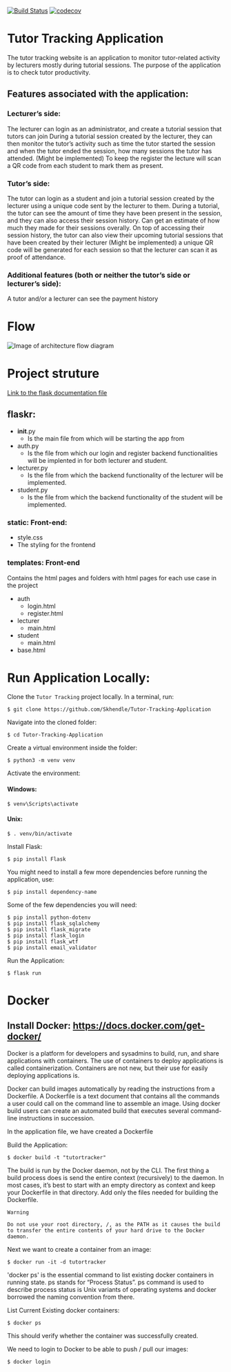 [![Build Status](https://travis-ci.org/Skhendle/Tutor-Tracking-Application.svg?branch=master)](https://travis-ci.org/Skhendle/Tutor-Tracking-Application)
[![codecov](https://codecov.io/gh/Skhendle/Tutor-Tracking-Application/branch/master/graph/badge.svg)](https://codecov.io/gh/Skhendle/Tutor-Tracking-Application)

# Tutor Tracking Application

The tutor tracking website is an application to monitor tutor-related activity by lecturers mostly during tutorial sessions. The purpose of the application is to check tutor productivity.

## Features associated with the application:
### Lecturer’s side:
The lecturer can login as an administrator, and create a tutorial session that tutors can join
During a tutorial session created by the lecturer, they can then monitor the tutor’s activity such as time the tutor started the session and when the tutor ended the session, how many sessions the tutor has attended.
(Might be implemented) To keep the register the lecture will scan a QR code from each student to mark them as present.
### Tutor’s side:
The tutor can login as a student and join a tutorial session created by the lecturer using a unique code sent by the lecturer to them.
During a tutorial, the tutor can see the amount of time they have been present in the session, and they can also access their session history.
Can get an estimate of how much they made for their sessions overally.
On top of accessing their session history, the tutor can also view their upcoming tutorial sessions that have been created by their lecturer 
(Might be implemented) a unique QR code will be generated for each session so that the lecturer can scan it as proof of attendance.

### Additional features (both or neither the tutor’s side or lecturer’s side):
A tutor and/or a lecturer can see the payment history

# Flow

![Image of architecture flow diagram](https://github.com/Skhendle/Tutor-Tracking-Application/blob/master/Documentation/flow.png)



# Project struture
[Link to the flask documentation file](https://flask.palletsprojects.com/en/1.1.x/tutorial/layout/)
## flaskr:
  * __init__.py 
    * Is the main file from which will be starting the app from
  * auth.py 
    * Is the file from which our login and register backend functionalities will be implented in for both lecturer and student.
  * lecturer.py
    * Is the file from which the backend functionality of the lecturer will be implemented.
  * student.py
    * Is the file from which the backend functionality of the student will be implemented.
  ### static: Front-end:
  * style.css
   * The styling for the frontend
  
  ### templates: Front-end 
   Contains the  html pages and folders with html pages for each use case in the project
   * auth
     - login.html
     - register.html
   * lecturer
     - main.html
   * student
     - main.html
   * base.html
   
 # Run Application Locally:
 
 
Clone the `Tutor Tracking` project locally. In a terminal, run:

```
$ git clone https://github.com/Skhendle/Tutor-Tracking-Application
```

Navigate into the cloned folder:
```
$ cd Tutor-Tracking-Application
```

Create a virtual environment inside the folder:
```
$ python3 -m venv venv
```

Activate the environment:
#### Windows:
```
$ venv\Scripts\activate
```
#### Unix:
```
$ . venv/bin/activate
```

Install Flask:
```
$ pip install Flask
```

You might need to install a few more dependencies before running the application, use:
```
$ pip install dependency-name  
```

Some of the few dependencies you will need:
```
$ pip install python-dotenv
$ pip install flask_sqlalchemy
$ pip install flask_migrate
$ pip install flask_login
$ pip install flask_wtf
$ pip install email_validator
```

Run the Application:
```
$ flask run
```


# Docker

## Install Docker: https://docs.docker.com/get-docker/

Docker is a platform for developers and sysadmins to build, run, and share applications with containers. The use of containers to deploy applications is called containerization. Containers are not new, but their use for easily deploying applications is.

Docker can build images automatically by reading the instructions from a Dockerfile. A Dockerfile is a text document that contains all the commands a user could call on the command line to assemble an image. Using docker build users can create an automated build that executes several command-line instructions in succession.

In the application file, we have created a Dockerfile

Build the Application:
```
$ docker build -t "tutortracker" 
```

The build is run by the Docker daemon, not by the CLI. The first thing a build process does is send the entire context (recursively) to the daemon. In most cases, it’s best to start with an empty directory as context and keep your Dockerfile in that directory. Add only the files needed for building the Dockerfile.

    Warning

    Do not use your root directory, /, as the PATH as it causes the build to transfer the entire contents of your hard drive to the Docker daemon.


Next we want to create a container from an image:
```
$ docker run -it -d tutortracker
```

'docker ps' is the essential command to list existing docker containers in running state. ps stands for “Process Status”. ps command is used to describe process status is Unix variants of operating systems and docker borrowed the naming convention from there.

List Current Existing docker containers:
```
$ docker ps 
```

This should verify whether the container was successfully created.

We need to login to Docker to be able to push / pull our images:
```
$ docker login
```




